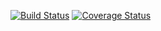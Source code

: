 [![Build Status](https://travis-ci.org/SignetStudios/slackbot-uno.svg?branch=master)](https://travis-ci.org/SignetStudios/slackbot-uno)
[![Coverage Status](https://coveralls.io/repos/github/SignetStudios/slackbot-uno/badge.svg?branch=UnitTestFramework)](https://coveralls.io/github/SignetStudios/slackbot-uno?branch=UnitTestFramework)
